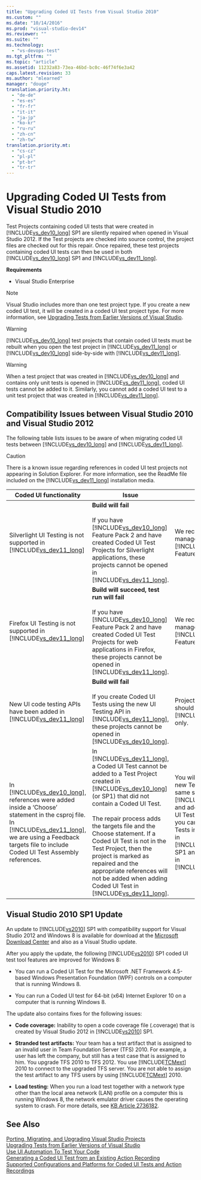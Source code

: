 ```yaml
---
title: "Upgrading Coded UI Tests from Visual Studio 2010"
ms.custom: ""
ms.date: "10/14/2016"
ms.prod: "visual-studio-dev14"
ms.reviewer: ""
ms.suite: ""
ms.technology: 
  - "vs-devops-test"
ms.tgt_pltfrm: ""
ms.topic: "article"
ms.assetid: 11232a83-73ea-46bd-bc0c-46f74f6e3a42
caps.latest.revision: 33
ms.author: "mlearned"
manager: "douge"
translation.priority.ht: 
  - "de-de"
  - "es-es"
  - "fr-fr"
  - "it-it"
  - "ja-jp"
  - "ko-kr"
  - "ru-ru"
  - "zh-cn"
  - "zh-tw"
translation.priority.mt: 
  - "cs-cz"
  - "pl-pl"
  - "pt-br"
  - "tr-tr"
---
```

# Upgrading Coded UI Tests from Visual Studio 2010
Test Projects containing coded UI tests that were created in [!INCLUDE[vs_dev10_long](../codequality/includes/vs_dev10_long_md.md)] SP1 are silently repaired when opened in Visual Studio 2012. If the Test projects are checked into source control, the project files are checked out for this repair. Once repaired, these test projects containing coded UI tests can then be used in both [!INCLUDE[vs_dev10_long](../codequality/includes/vs_dev10_long_md.md)] SP1 and [!INCLUDE[vs_dev11_long](../codequality/includes/vs_dev11_long_md.md)].  
  
 **Requirements**  
  
-   Visual Studio Enterprise  
  
> [!NOTE]
>  Visual Studio includes more than one test project type. If you create a new coded UI test, it will be created in a coded UI test project type. For more information, see [Upgrading Tests from Earlier Versions of Visual Studio](http://msdn.microsoft.com/en-us/e9c8b7f6-bd72-448e-8edb-d090dcc5cf52).  
  
> [!WARNING]
>  [!INCLUDE[vs_dev10_long](../codequality/includes/vs_dev10_long_md.md)] test projects that contain coded UI tests must be rebuilt when you open the test project in [!INCLUDE[vs_dev11_long](../codequality/includes/vs_dev11_long_md.md)] or [!INCLUDE[vs_dev10_long](../codequality/includes/vs_dev10_long_md.md)] side-by-side with [!INCLUDE[vs_dev11_long](../codequality/includes/vs_dev11_long_md.md)].  
  
> [!WARNING]
>  When a test project that was created in [!INCLUDE[vs_dev10_long](../codequality/includes/vs_dev10_long_md.md)] and contains only unit tests is opened in [!INCLUDE[vs_dev11_long](../codequality/includes/vs_dev11_long_md.md)], coded UI tests cannot be added to it. Similarly, you cannot add a coded UI test to a unit test project that was created in [!INCLUDE[vs_dev11_long](../codequality/includes/vs_dev11_long_md.md)].  
  
## Compatibility Issues between Visual Studio 2010 and Visual Studio 2012  
 The following table lists issues to be aware of when migrating coded UI tests between [!INCLUDE[vs_dev10_long](../codequality/includes/vs_dev10_long_md.md)] and [!INCLUDE[vs_dev11_long](../codequality/includes/vs_dev11_long_md.md)].  
  
> [!CAUTION]
>  There is a known issue regarding references in coded UI test projects not appearing in Solution Explorer. For more information, see the ReadMe file included on the [!INCLUDE[vs_dev11_long](../codequality/includes/vs_dev11_long_md.md)] installation media.  
  
|Coded UI functionality|Issue|Solution|  
|----------------------------|-----------|--------------|  
|Silverlight UI Testing is not supported in [!INCLUDE[vs_dev11_long](../codequality/includes/vs_dev11_long_md.md)]|**Build will fail**<br /><br /> If you have [!INCLUDE[vs_dev10_long](../codequality/includes/vs_dev10_long_md.md)] Feature Pack 2 and have created Coded UI Test Projects for Silverlight applications, these projects cannot be opened in [!INCLUDE[vs_dev11_long](../codequality/includes/vs_dev11_long_md.md)].|We recommend that you manage these projects in [!INCLUDE[vs_dev10_long](../codequality/includes/vs_dev10_long_md.md)] Feature Pack 2 only.|  
|Firefox UI Testing is not supported in [!INCLUDE[vs_dev11_long](../codequality/includes/vs_dev11_long_md.md)]|**Build will succeed, test run will fail**<br /><br /> If you have [!INCLUDE[vs_dev10_long](../codequality/includes/vs_dev10_long_md.md)] Feature Pack 2 and have created Coded UI Test Projects for web applications in Firefox, these projects cannot be opened in [!INCLUDE[vs_dev11_long](../codequality/includes/vs_dev11_long_md.md)].|We recommend that you manage these projects in [!INCLUDE[vs_dev10_long](../codequality/includes/vs_dev10_long_md.md)] Feature Pack 2 only.|  
|New UI code testing APIs have been added in [!INCLUDE[vs_dev11_long](../codequality/includes/vs_dev11_long_md.md)]|**Build will fail**<br /><br /> If you create Coded UI Tests using the new UI Testing API in [!INCLUDE[vs_dev11_long](../codequality/includes/vs_dev11_long_md.md)], these projects cannot be opened in [!INCLUDE[vs_dev10_long](../codequality/includes/vs_dev10_long_md.md)].|Projects using new API should be managed in [!INCLUDE[vs_dev11_long](../codequality/includes/vs_dev11_long_md.md)] only.|  
|In [!INCLUDE[vs_dev10_long](../codequality/includes/vs_dev10_long_md.md)], references were added inside a ‘Choose’ statement in the csproj file. In [!INCLUDE[vs_dev11_long](../codequality/includes/vs_dev11_long_md.md)], we are using a Feedback targets file to include Coded UI Test Assembly references.|In [!INCLUDE[vs_dev11_long](../codequality/includes/vs_dev11_long_md.md)], a Coded UI Test cannot be added to a Test Project created in [!INCLUDE[vs_dev10_long](../codequality/includes/vs_dev10_long_md.md)] (or SP1) that did not contain a Coded UI Test.<br /><br /> The repair process adds the targets file and the Choose statement. If a Coded UI Test is not in the Test Project, then the project is marked as repaired and the appropriate references will not be added when adding Coded UI Test in [!INCLUDE[vs_dev11_long](../codequality/includes/vs_dev11_long_md.md)].|You will have to create a new Test Project in the same solution using [!INCLUDE[vs_dev11_long](../codequality/includes/vs_dev11_long_md.md)] and add your new Coded UI Test in it. Alternately, you can add Coded UI Tests into the Test Project in [!INCLUDE[vs_dev10_long](../codequality/includes/vs_dev10_long_md.md)] SP1 and open that project in [!INCLUDE[vs_dev11_long](../codequality/includes/vs_dev11_long_md.md)].|  
  
##  <a name="UpgradingCodedUIFromVS2010_Update"></a> Visual Studio 2010 SP1 Update  
 An update to [!INCLUDE[vs2010](../codequality/includes/vs2010_md.md)] SP1 with compatibility support for Visual Studio 2012 and Windows 8 is available for download at the [Microsoft Download Center](http://www.microsoft.com/download/details.aspx?id=34677) and also as a Visual Studio update.  
  
 After you apply the update, the following [!INCLUDE[vs2010](../codequality/includes/vs2010_md.md)] SP1 coded UI test tool features are improved for Windows 8:  
  
-   You can run a Coded UI Test for the Microsoft .NET Framework 4.5-based Windows Presentation Foundation (WPF) controls on a computer that is running Windows 8.  
  
-   You can run a Coded UI test for 64-bit (x64) Internet Explorer 10 on a computer that is running Windows 8.  
  
 The update also contains fixes for the following issues:  
  
-   **Code coverage:** Inability to open a code coverage file (.coverage) that is created by Visual Studio 2012 in [!INCLUDE[vs2010](../codequality/includes/vs2010_md.md)] SP1.  
  
-   **Stranded test artifacts:** Your team has a test artifact that is assigned to an invalid user in Team Foundation Server (TFS) 2010. For example, a user has left the company, but still has a test case that is assigned to him. You upgrade TFS 2010 to TFS 2012. You use [!INCLUDE[TCMext](../codequality/includes/tcmext_md.md)] 2010 to connect to the upgraded TFS server. You are not able to assign the test artifact to any TFS users by using [!INCLUDE[TCMext](../codequality/includes/tcmext_md.md)] 2010.  
  
-   **Load testing:** When you run a load test together with a network type other than the local area network (LAN) profile on a computer this is running Windows 8, the network emulator driver causes the operating system to crash. For more details, see [KB Article 2736182](http://support.microsoft.com/kb/2736182).  
  
## See Also  
 [Porting, Migrating, and Upgrading Visual Studio Projects](../porting/porting--migrating--and-upgrading-visual-studio-projects.md)   
 [Upgrading Tests from Earlier Versions of Visual Studio](http://msdn.microsoft.com/en-us/e9c8b7f6-bd72-448e-8edb-d090dcc5cf52)   
 [Use UI Automation To Test Your Code](../codequality/use-ui-automation-to-test-your-code.md)   
 [Generating a Coded UI Test from an Existing Action Recording](../test/generating-a-coded-ui-test-from-an-existing-action-recording.md)   
 [Supported Configurations and Platforms for Coded UI Tests and Action Recordings](../codequality/supported-configurations-and-platforms-for-coded-ui-tests-and-action-recordings.md)